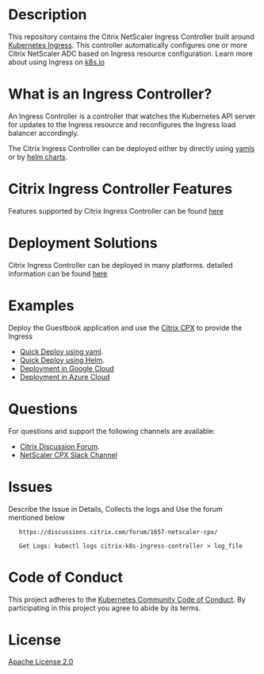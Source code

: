 # **Description**

This repository contains the Citrix NetScaler Ingress Controller built around  [Kubernetes Ingress](https://kubernetes.io/docs/concepts/services-networking/ingress/). This controller automatically configures one or more Citrix NetScaler ADC based on Ingress resource configuration.
Learn more about using Ingress on [k8s.io](https://kubernetes.io/docs/concepts/services-networking/ingress/) 

# **What is an Ingress Controller?**

An Ingress Controller is a controller that watches the Kubernetes API server for updates to the Ingress resource and reconfigures the Ingress load balancer accordingly.

The Citrix Ingress Controller can be deployed either by directly using [yamls](https://github.com/citrix/citrix-k8s-ingress-controller/tree/master/deployment/baremetal) or by [helm charts](https://github.com/citrix/citrix-k8s-ingress-controller/tree/master/charts).

# **Citrix Ingress Controller Features**

Features supported by Citrix Ingress Controller can be found [here](https://github.com/citrix/citrix-k8s-ingress-controller/tree/master/deployment)

# **Deployment Solutions**

Citrix Ingress Controller can be deployed in many platforms. detailed information can be found [here](https://github.com/citrix/citrix-k8s-ingress-controller/tree/master/deployment)

# **Examples**

Deploy the Guestbook application and use the [Citrix CPX](https://www.citrix.com/products/citrix-adc/cpx-express.html) to provide the Ingress
* [Quick Deploy using yaml](./example).
* [Quick Deploy using Helm](https://github.com/citrix/citrix-k8s-ingress-controller/tree/master/charts/examples).
* [Deployment in Google Cloud](https://github.com/citrix/citrix-k8s-ingress-controller/blob/master/deployment/gcp)
* [Deployment in Azure Cloud](https://github.com/citrix/citrix-k8s-ingress-controller/tree/master/deployment/azure)

# **Questions**
For questions and support the following channels are available:
* [Citrix Discussion Forum](https://discussions.citrix.com/forum/1657-netscaler-cpx/). 
* [NetScaler CPX Slack Channel](https://netscalercpx.slack.com/messages/C285PG1RU)

# **Issues**
Describe the Issue in Details, Collects the logs and  Use the forum mentioned below
```
   https://discussions.citrix.com/forum/1657-netscaler-cpx/
  
   Get Logs: kubectl logs citrix-k8s-ingress-controller > log_file
```

# **Code of Conduct**
This project adheres to the [Kubernetes Community Code of Conduct](https://github.com/kubernetes/community/blob/master/code-of-conduct.md). By participating in this project you agree to abide by its terms.

# **License**
[Apache License 2.0](./license/LICENSE)

